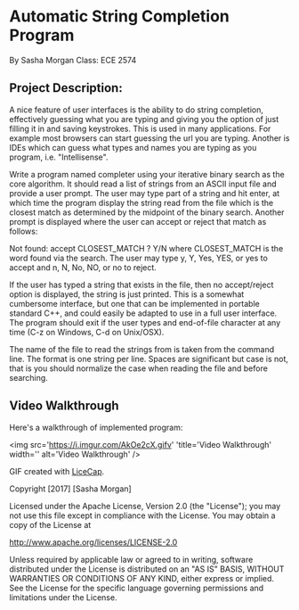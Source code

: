 # Automatic String Completion Program

By Sasha Morgan
Class: ECE 2574

## Project Description:

A nice feature of user interfaces is the ability to do string completion, effectively guessing what you are typing and giving you the option of just filling it in and saving keystrokes. This is used in many applications. For example most browsers can start guessing the url you are typing. Another is IDEs which can guess what types and names you are typing as you program, i.e. "Intellisense".

Write a program named completer using your iterative binary search as the core algorithm. It should read a list of strings from an ASCII input file and provide a user prompt. The user may type part of a string and hit enter, at which time the program display the string read from the file which is the closest match as determined by the midpoint of the binary search. Another prompt is displayed where the user can accept or reject that match as follows:

Not found: accept CLOSEST_MATCH ? Y/N
where CLOSEST_MATCH is the word found via the search. The user may type y, Y, Yes, YES, or yes to accept and n, N, No, NO, or no to reject.

If the user has typed a string that exists in the file, then no accept/reject option is displayed, the string is just printed. This is a somewhat cumbersome interface, but one that can be implemented in portable standard C++, and could easily be adapted to use in a full user interface. The program should exit if the user types and end-of-file character at any time (C-z on Windows, C-d on Unix/OSX).

The name of the file to read the strings from is taken from the command line. The format is one string per line. Spaces are significant but case is not, that is you should normalize the case when reading the file and before searching.

## Video Walkthrough

Here's a walkthrough of implemented program:

<img src='https://i.imgur.com/AkOe2cX.gifv' 'title='Video Walkthrough' width='' alt='Video Walkthrough' />

GIF created with [LiceCap](http://www.cockos.com/licecap/).

Copyright [2017] [Sasha Morgan]

Licensed under the Apache License, Version 2.0 (the "License");
you may not use this file except in compliance with the License.
You may obtain a copy of the License at

http://www.apache.org/licenses/LICENSE-2.0

Unless required by applicable law or agreed to in writing, software
distributed under the License is distributed on an "AS IS" BASIS,
WITHOUT WARRANTIES OR CONDITIONS OF ANY KIND, either express or implied.
See the License for the specific language governing permissions and
limitations under the License.




